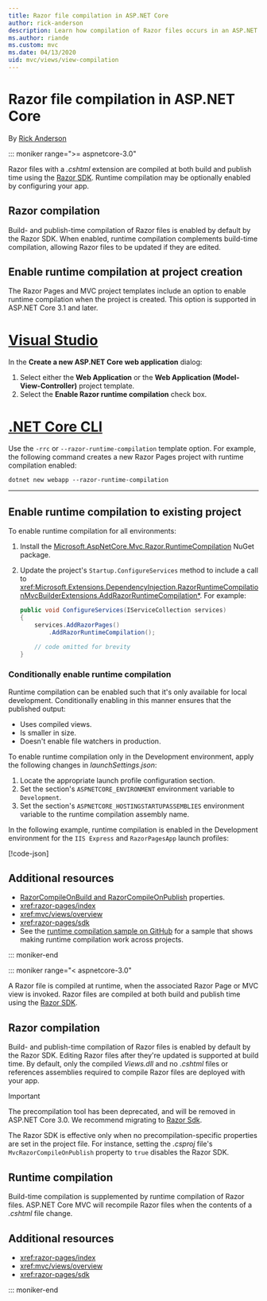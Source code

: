 ```yaml
---
title: Razor file compilation in ASP.NET Core
author: rick-anderson
description: Learn how compilation of Razor files occurs in an ASP.NET Core app.
ms.author: riande
ms.custom: mvc
ms.date: 04/13/2020
uid: mvc/views/view-compilation
---
```

# Razor file compilation in ASP.NET Core

By [Rick Anderson](https://twitter.com/RickAndMSFT)

::: moniker range=">= aspnetcore-3.0"

Razor files with a *.cshtml* extension are compiled at both build and publish time using the [Razor SDK](xref:razor-pages/sdk). Runtime compilation may be optionally enabled by configuring your app.

## Razor compilation

Build- and publish-time compilation of Razor files is enabled by default by the Razor SDK. When enabled, runtime compilation complements build-time compilation, allowing Razor files to be updated if they are edited.

## Enable runtime compilation at project creation

The Razor Pages and MVC project templates include an option to enable runtime compilation when the project is created. This option is supported in ASP.NET Core 3.1 and later.

# [Visual Studio](#tab/visual-studio)

In the **Create a new ASP.NET Core web application** dialog:

1. Select either the **Web Application** or the **Web Application (Model-View-Controller)** project template.
1. Select the **Enable Razor runtime compilation** check box.

# [.NET Core CLI](#tab/netcore-cli)

Use the `-rrc` or `--razor-runtime-compilation` template option. For example, the following command creates a new Razor Pages project with runtime compilation enabled:

```dotnetcli
dotnet new webapp --razor-runtime-compilation
```

---

## Enable runtime compilation to existing project

To enable runtime compilation for all environments:

1. Install the [Microsoft.AspNetCore.Mvc.Razor.RuntimeCompilation](https://www.nuget.org/packages/Microsoft.AspNetCore.Mvc.Razor.RuntimeCompilation/) NuGet package.
1. Update the project's `Startup.ConfigureServices` method to include a call to <xref:Microsoft.Extensions.DependencyInjection.RazorRuntimeCompilationMvcBuilderExtensions.AddRazorRuntimeCompilation*>. For example:

    ```csharp
    public void ConfigureServices(IServiceCollection services)
    {
        services.AddRazorPages()
            .AddRazorRuntimeCompilation();

        // code omitted for brevity
    }
    ```

### Conditionally enable runtime compilation

Runtime compilation can be enabled such that it's only available for local development. Conditionally enabling in this manner ensures that the published output:

* Uses compiled views.
* Is smaller in size.
* Doesn't enable file watchers in production.

To enable runtime compilation only in the Development environment, apply the following changes in *launchSettings.json*:

1. Locate the appropriate launch profile configuration section.
1. Set the section's `ASPNETCORE_ENVIRONMENT` environment variable to `Development`.
1. Set the section's `ASPNETCORE_HOSTINGSTARTUPASSEMBLIES` environment variable to the runtime compilation assembly name.

In the following example, runtime compilation is enabled in the Development environment for the `IIS Express` and `RazorPagesApp` launch profiles:

[!code-json[](~/mvc/views/view-compilation/sample/launchSettings.json?highlight=15-16,24-25)]

## Additional resources

* [RazorCompileOnBuild and RazorCompileOnPublish](xref:razor-pages/sdk#properties) properties.
* <xref:razor-pages/index>
* <xref:mvc/views/overview>
* <xref:razor-pages/sdk>
* See the [runtime compilation sample on GitHub](https://github.com/aspnet/samples/tree/master/samples/aspnetcore/mvc/runtimecompilation) for a sample that shows making runtime compilation work across projects.

::: moniker-end

::: moniker range="< aspnetcore-3.0"

A Razor file is compiled at runtime, when the associated Razor Page or MVC view is invoked. Razor files are compiled at both build and publish time using the [Razor SDK](xref:razor-pages/sdk).

## Razor compilation

Build- and publish-time compilation of Razor files is enabled by default by the Razor SDK. Editing Razor files after they're updated is supported at build time. By default, only the compiled *Views.dll* and no *.cshtml* files or references assemblies required to compile Razor files are deployed with your app.

> [!IMPORTANT]
> The precompilation tool has been deprecated, and will be removed in ASP.NET Core 3.0. We recommend migrating to [Razor Sdk](xref:razor-pages/sdk).
>
> The Razor SDK is effective only when no precompilation-specific properties are set in the project file. For instance, setting the *.csproj* file's `MvcRazorCompileOnPublish` property to `true` disables the Razor SDK.

## Runtime compilation

Build-time compilation is supplemented by runtime compilation of Razor files. ASP.NET Core MVC will recompile Razor files when the contents of a *.cshtml* file change.

## Additional resources

* <xref:razor-pages/index>
* <xref:mvc/views/overview>
* <xref:razor-pages/sdk>

::: moniker-end
